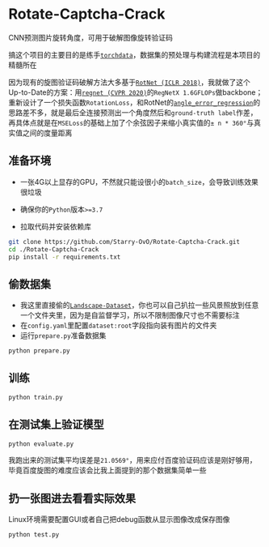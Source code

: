 # Rotate-Captcha-Crack

CNN预测图片旋转角度，可用于破解图像旋转验证码

搞这个项目的主要目的是练手[`torchdata`](https://pytorch.org/data/beta/index.html)，数据集的预处理与构建流程是本项目的精髓所在

因为现有的旋图验证码破解方法大多基于[`RotNet (ICLR 2018)`](https://arxiv.org/abs/1803.07728)，我就做了这个Up-to-Date的方案：用[`regnet (CVPR 2020)`](https://arxiv.org/abs/2003.13678)的`RegNetX 1.6GFLOPs`做backbone；重新设计了一个损失函数`RotationLoss`，和RotNet的[`angle_error_regression`](https://github.com/d4nst/RotNet/blob/a56ea59818bbdd76d4dd8d83b8bbbaae6a802310/utils.py#L30-L36)的思路差不多，就是最后全连接预测出一个角度然后和`ground-truth label`作差，再具体点就是在`MSELoss`的基础上加了个余弦因子来缩小真实值的`± n * 360°`与真实值之间的度量距离

## 准备环境

+ 一张4G以上显存的GPU，不然就只能设很小的`batch_size`，会导致训练效果很垃圾
+ 确保你的`Python`版本`>=3.7`

+ 拉取代码并安装依赖库

```bash
git clone https://github.com/Starry-OvO/Rotate-Captcha-Crack.git
cd ./Rotate-Captcha-Crack
pip install -r requirements.txt
```

## 偷数据集

+ 我这里直接偷的[`Landscape-Dataset`](https://github.com/yuweiming70/Landscape-Dataset)，你也可以自己扒拉一些风景照放到任意一个文件夹里，因为是自监督学习，所以不限制图像尺寸也不需要标注
+ 在`config.yaml`里配置`dataset:root`字段指向装有图片的文件夹
+ 运行`prepare.py`准备数据集

```bash
python prepare.py
```

## 训练

```bash
python train.py
```

## 在测试集上验证模型

```bash
python evaluate.py
```

我跑出来的测试集平均误差是`21.0569°`，用来应付百度验证码应该是刚好够用，毕竟百度旋图的难度应该会比我上面提到的那个数据集简单一些

## 扔一张图进去看看实际效果

Linux环境需要配置GUI或者自己把debug函数从显示图像改成保存图像

```bash
python test.py
```
